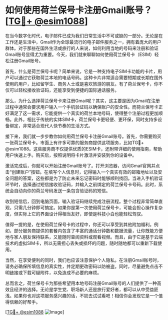 # 如何使用荷兰保号卡注册Gmail账号？[[TG💪+ @esim1088](https://t.me/s/esim1088)]

在当今数字化时代，电子邮件已成为我们日常生活中不可或缺的一部分。无论是在工作还是生活中，Gmail作为全球最流行的电子邮件服务之一，拥有着庞大的用户群体。对于那些在国外生活或旅行的人来说，如何利用当地的号码来注册和验证Gmail账号显得尤为重要。今天，我们就来聊聊如何使用荷兰保号卡（ESIM）轻松注册Gmail账号。

首先，什么是荷兰保号卡呢？简单来说，它是一种支持电子SIM卡功能的卡片，用户可以通过它获取荷兰本地的电话号码。这种卡片非常适合需要短期或长期在国外使用的用户，比如留学生、商务人士或是喜欢旅游的朋友。有了荷兰保号卡，你不仅可以轻松接收验证码，还能享受到便捷的国际通话服务。

那么，为什么选择荷兰保号卡来注册Gmail呢？其实，这主要是因为Gmail在注册过程中通常会要求用户输入一个手机验证码以确保账户的安全性。而荷兰保号卡正好满足了这一需求，它能提供一个真实的荷兰本地号码，使得整个注册过程更加顺畅。此外，相比于传统的实体SIM卡，荷兰保号卡更轻便、更环保，同时支持多设备绑定，非常适合现代人快节奏的生活方式。

接下来，我们就一步步教你如何用荷兰保号卡注册Gmail账号。首先，你需要购买一张荷兰保号卡。市面上有许多可靠的服务商提供这项服务，比如TG💪+ @esim1088。这些服务商不仅提供优质的ESIM卡，还附带详细的使用指南，帮助用户快速上手。购买后，按照说明将卡片激活并安装到你的设备中。

激活完成后，你就可以开始注册Gmail账号了。打开浏览器，访问Gmail官网并点击“创建账户”按钮。在填写个人信息时，记得输入一个真实有效的邮箱地址以及安全问题的答案，这些都是为了防止未来忘记密码时能够顺利找回。当进入手机验证环节时，选择通过短信接收验证码，并输入之前绑定的荷兰保号卡号码。此时，系统会自动向你的荷兰号码发送一条包含验证码的短信。

收到短信后，回到电脑页面，输入验证码继续完成注册流程。整个过程非常简单直观，只需几分钟即可搞定。如果你是第一次使用荷兰保号卡，可能会担心操作复杂度，但实际上它的界面设计得相当友好，即使是科技小白也能轻松驾驭。

值得一提的是，在使用荷兰保号卡的过程中，你还可以享受到其他附加福利。例如，部分服务商提供的套餐内包含了丰富的通话分钟数和数据流量，让你既能方便地与家人朋友保持联系，又能随时查阅资料或观看视频。而且，由于它是基于云端技术的虚拟SIM卡，所以无需担心丢失或损坏的问题，随时随地都可以重新下载使用。

当然，在享受便利的同时，我们也应该注意保护个人隐私。在注册Gmail账号时，请务必确保所填信息的真实性，并定期更改密码以防被盗。同时，尽量避免点击不明链接或下载可疑附件，以免造成不必要的麻烦。

总而言之，荷兰保号卡为那些希望用本地号码注册Gmail账号的人们提供了一种高效且经济的选择。无论是学生党、职场新人还是旅行爱好者，都可以从中受益匪浅。如果你也对这项服务感兴趣的话，不妨去试试看吧！相信你会发现它是一个值得信赖的好帮手。

[[TG💪+ @esim1088](https://t.me/s/esim1088) ![Image](https://i.postimg.cc/4NQfJmqS/Snipaste-2025-05-13-00-14-12.png)]